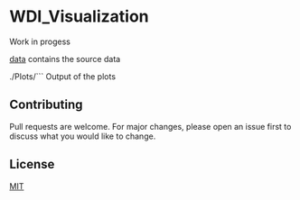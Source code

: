 # WDI_Visualization


Work in progess


[data](/data) contains the source data

./Plots/``` Output of the plots


## Contributing
Pull requests are welcome. For major changes, please open an issue first to discuss what you would like to change.

## License
[MIT](https://choosealicense.com/licenses/mit/)
